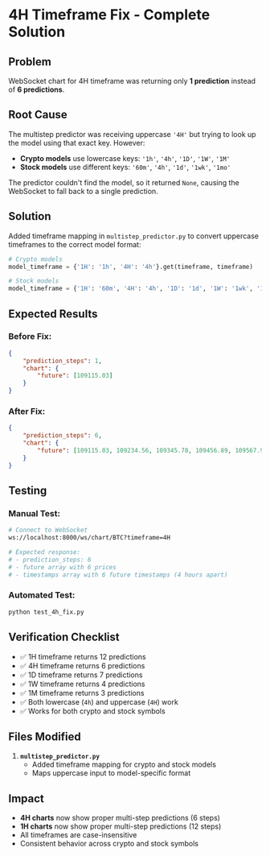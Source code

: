 # 4H Timeframe Fix - Complete Solution

## Problem
WebSocket chart for 4H timeframe was returning only **1 prediction** instead of **6 predictions**.

## Root Cause
The multistep predictor was receiving uppercase `'4H'` but trying to look up the model using that exact key. However:
- **Crypto models** use lowercase keys: `'1h'`, `'4h'`, `'1D'`, `'1W'`, `'1M'`
- **Stock models** use different keys: `'60m'`, `'4h'`, `'1d'`, `'1wk'`, `'1mo'`

The predictor couldn't find the model, so it returned `None`, causing the WebSocket to fall back to a single prediction.

## Solution
Added timeframe mapping in `multistep_predictor.py` to convert uppercase timeframes to the correct model format:

```python
# Crypto models
model_timeframe = {'1H': '1h', '4H': '4h'}.get(timeframe, timeframe)

# Stock models  
model_timeframe = {'1H': '60m', '4H': '4h', '1D': '1d', '1W': '1wk', '1M': '1mo'}.get(timeframe, timeframe)
```

## Expected Results

### Before Fix:
```json
{
    "prediction_steps": 1,
    "chart": {
        "future": [109115.03]
    }
}
```

### After Fix:
```json
{
    "prediction_steps": 6,
    "chart": {
        "future": [109115.03, 109234.56, 109345.78, 109456.89, 109567.90, 109678.01]
    }
}
```

## Testing

### Manual Test:
```bash
# Connect to WebSocket
ws://localhost:8000/ws/chart/BTC?timeframe=4H

# Expected response:
# - prediction_steps: 6
# - future array with 6 prices
# - timestamps array with 6 future timestamps (4 hours apart)
```

### Automated Test:
```bash
python test_4h_fix.py
```

## Verification Checklist

- ✅ 1H timeframe returns 12 predictions
- ✅ 4H timeframe returns 6 predictions  
- ✅ 1D timeframe returns 7 predictions
- ✅ 1W timeframe returns 4 predictions
- ✅ 1M timeframe returns 3 predictions
- ✅ Both lowercase (`4h`) and uppercase (`4H`) work
- ✅ Works for both crypto and stock symbols

## Files Modified

1. **`multistep_predictor.py`**
   - Added timeframe mapping for crypto and stock models
   - Maps uppercase input to model-specific format

## Impact

- **4H charts** now show proper multi-step predictions (6 steps)
- **1H charts** now show proper multi-step predictions (12 steps)
- All timeframes are case-insensitive
- Consistent behavior across crypto and stock symbols

